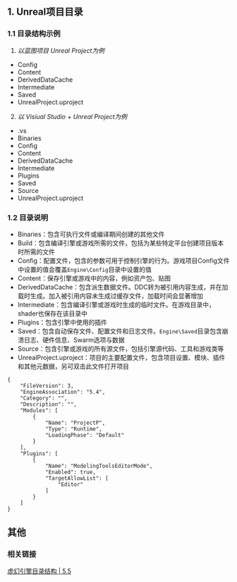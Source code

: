 ## 1. Unreal项目目录
### 1.1 目录结构示例
1. *以蓝图项目 Unreal Project为例*
- Config
- Content
- DerivedDataCache
- Intermediate
- Saved
- UnrealProject.uproject

2. *以 Visiual Studio + Unreal Project为例*
- .vs
- Binaries
- Config
- Content
- DerivedDataCache
- Intermediate
- Plugins
- Saved
- Source
- UnrealProject.uproject

### 1.2 目录说明
- Binaries：包含可执行文件或编译期间创建的其他文件
- Build：包含编译引擎或游戏所需的文件，包括为某些特定平台创建项目版本时所需的文件
- Config：配置文件，包含的参数可用于控制引擎的行为。游戏项目Config文件中设置的值会覆盖`Engine\Config`目录中设置的值
- Content：保存引擎或游戏中的内容，例如资产包、贴图
- DerivedDataCache：包含派生数据文件。DDC转为被引用内容生成，并在加载时生成。加入被引用内容未生成过缓存文件，加载时间会显著增加
- Intermediate：包含编译引擎或游戏时生成的临时文件。在游戏目录中，shader也保存在该目录中
- Plugins：包含引擎中使用的插件
- Saved：包含自动保存文件、配置文件和日志文件。`Engine\Saved`目录包含崩溃日志、硬件信息、Swarm选项与数据
- Source：包含引擎或游戏的所有源文件，包括引擎源代码、工具和游戏类等
- UnrealProject.uproject：项目的主要配置文件，包含项目设置、模块、插件和其他元数据，另可双击此文件打开项目
```uproject
{
	"FileVersion": 3,
	"EngineAssociation": "5.4",
	"Category": "",
	"Description": "",
	"Modules": [
		{
			"Name": "ProjectP",
			"Type": "Runtime",
			"LoadingPhase": "Default"
		}
	],
	"Plugins": [
		{
			"Name": "ModelingToolsEditorMode",
			"Enabled": true,
			"TargetAllowList": [
				"Editor"
			]
		}
	]
}
```

## 其他
### 相关链接
[虚幻引擎目录结构 |  5.5 ](https://dev.epicgames.com/documentation/zh-cn/unreal-engine/unreal-engine-directory-structure)
